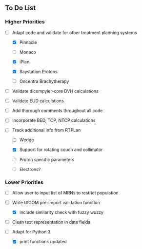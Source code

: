 ## To Do List
### Higher Priorities


- [ ] Adapt code and validate for other treatment planning systems
   - [X] Pinnacle
   - [ ] Monaco
   - [X] iPlan
   - [X] Raystation Protons
   - [ ] Oncentra Brachytherapy
   
     
- [ ] Validate dicompyler-core DVH calculations

- [ ] Validate EUD calculations  

- [ ] Add thorough comments throughout all code

- [ ] Incorporate BED, TCP, NTCP calculations


- [ ] Track additional info from RTPLan
  - [ ] Wedge
  - [X] Support for rotating couch and collimator
  - [ ] Proton specific parameters
  - [ ] Electrons?


### Lower Priorities
- [ ] Allow user to input list of MRNs to restrict population

  
  
- [ ] Write DICOM pre-import validation function
    - [X] include similarity check with fuzzy wuzzy


- [ ] Clean text representation in date fields  


- [ ] Adapt for Python 3
  - [X] print functions updated 




